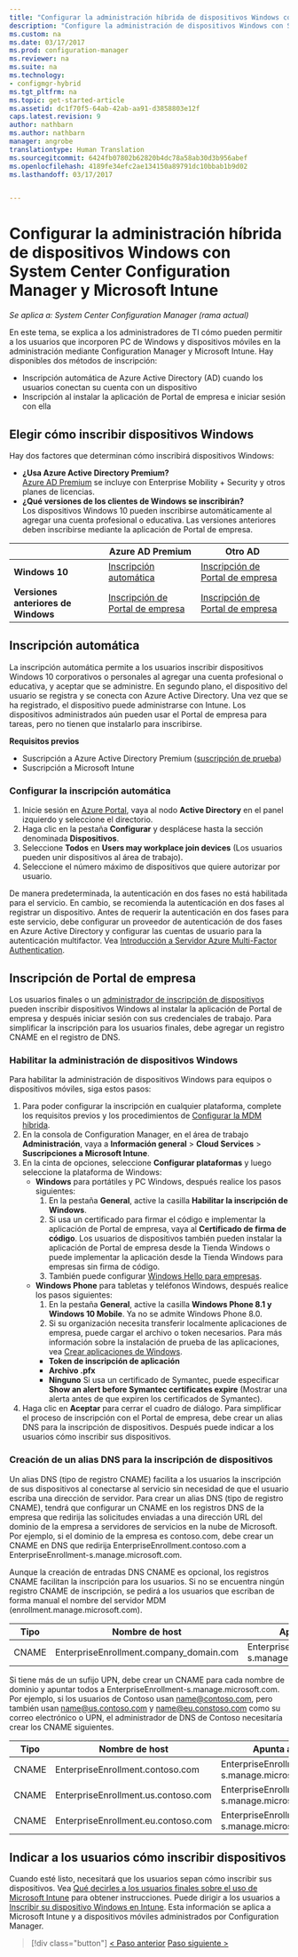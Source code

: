 ```yaml
---
title: "Configurar la administración híbrida de dispositivos Windows con System Center Configuration Manager y Microsoft Intune | Microsoft Docs"
description: "Configure la administración de dispositivos Windows con System Center Configuration Manager y Microsoft Intune."
ms.custom: na
ms.date: 03/17/2017
ms.prod: configuration-manager
ms.reviewer: na
ms.suite: na
ms.technology:
- configmgr-hybrid
ms.tgt_pltfrm: na
ms.topic: get-started-article
ms.assetid: dc1f70f5-64ab-42ab-aa91-d3858803e12f
caps.latest.revision: 9
author: nathbarn
ms.author: nathbarn
manager: angrobe
translationtype: Human Translation
ms.sourcegitcommit: 6424fb07802b62820b4dc78a58ab30d3b956abef
ms.openlocfilehash: 4189fe34efc2ae134150a89791dc10bbab1b9d02
ms.lasthandoff: 03/17/2017


---
```

# <a name="set-up-windows-hybrid-device-management-with-system-center-configuration-manager-and-microsoft-intune"></a>Configurar la administración híbrida de dispositivos Windows con System Center Configuration Manager y Microsoft Intune

*Se aplica a: System Center Configuration Manager (rama actual)*

En este tema, se explica a los administradores de TI cómo pueden permitir a los usuarios que incorporen PC de Windows y dispositivos móviles en la administración mediante Configuration Manager y Microsoft Intune. Hay disponibles dos métodos de inscripción:
-  Inscripción automática de Azure Active Directory (AD) cuando los usuarios conectan su cuenta con un dispositivo
- Inscripción al instalar la aplicación de Portal de empresa e iniciar sesión con ella

## <a name="choose-how-to-enroll-windows-devices"></a>Elegir cómo inscribir dispositivos Windows

Hay dos factores que determinan cómo inscribirá dispositivos Windows:
- **¿Usa Azure Active Directory Premium?** <br>[Azure AD Premium](https://docs.microsoft.com/azure/active-directory/active-directory-get-started-premium) se incluye con Enterprise Mobility + Security y otros planes de licencias.
- **¿Qué versiones de los clientes de Windows se inscribirán?** <br>Los dispositivos Windows 10 pueden inscribirse automáticamente al agregar una cuenta profesional o educativa. Las versiones anteriores deben inscribirse mediante la aplicación de Portal de empresa.

||**Azure AD Premium**|**Otro AD**|
|----------|---------------|---------------|  
|**Windows 10**|[Inscripción automática](#automatic-enrollment) |[Inscripción de Portal de empresa](#company-portal-enrollment)|
|**Versiones anteriores de Windows**|[Inscripción de Portal de empresa](#company-portal-enrollment)|[Inscripción de Portal de empresa](#company-portal-enrollment)|

## <a name="automatic-enrollment"></a>Inscripción automática

La inscripción automática permite a los usuarios inscribir dispositivos Windows 10 corporativos o personales al agregar una cuenta profesional o educativa, y aceptar que se administre. En segundo plano, el dispositivo del usuario se registra y se conecta con Azure Active Directory. Una vez que se ha registrado, el dispositivo puede administrarse con Intune. Los dispositivos administrados aún pueden usar el Portal de empresa para tareas, pero no tienen que instalarlo para inscribirse.

**Requisitos previos**
- Suscripción a Azure Active Directory Premium ([suscripción de prueba](http://go.microsoft.com/fwlink/?LinkID=816845))
- Suscripción a Microsoft Intune

### <a name="configure-automatic-enrollment"></a>Configurar la inscripción automática

1. Inicie sesión en [Azure Portal](https://manage.windowsazure.com), vaya al nodo **Active Directory** en el panel izquierdo y seleccione el directorio.
2. Haga clic en la pestaña **Configurar** y desplácese hasta la sección denominada **Dispositivos**.
3. Seleccione **Todos** en **Users may workplace join devices** (Los usuarios pueden unir dispositivos al área de trabajo).
4. Seleccione el número máximo de dispositivos que quiere autorizar por usuario.

De manera predeterminada, la autenticación en dos fases no está habilitada para el servicio. En cambio, se recomienda la autenticación en dos fases al registrar un dispositivo. Antes de requerir la autenticación en dos fases para este servicio, debe configurar un proveedor de autenticación de dos fases en Azure Active Directory y configurar las cuentas de usuario para la autenticación multifactor. Vea [Introducción a Servidor Azure Multi-Factor Authentication](https://docs.microsoft.com/azure/multi-factor-authentication/multi-factor-authentication-get-started-cloud).

## <a name="company-portal-enrollment"></a>Inscripción de Portal de empresa
Los usuarios finales o un [administrador de inscripción de dispositivos](enroll-devices-with-device-enrollment-manager.md) pueden inscribir dispositivos Windows al instalar la aplicación de Portal de empresa y después iniciar sesión con sus credenciales de trabajo. Para simplificar la inscripción para los usuarios finales, debe agregar un registro CNAME en el registro de DNS.

### <a name="enable-windows-device-management"></a>Habilitar la administración de dispositivos Windows
Para habilitar la administración de dispositivos Windows para equipos o dispositivos móviles, siga estos pasos:

1.  Para poder configurar la inscripción en cualquier plataforma, complete los requisitos previos y los procedimientos de [Configurar la MDM híbrida](setup-hybrid-mdm.md).  
2.  En la consola de Configuration Manager, en el área de trabajo **Administración**, vaya a **Información general** > **Cloud Services** > **Suscripciones a Microsoft Intune**.  
3.  En la cinta de opciones, seleccione **Configurar plataformas** y luego seleccione la plataforma de Windows:
    - **Windows** para portátiles y PC Windows, después realice los pasos siguientes:
      1. En la pestaña **General**, active la casilla **Habilitar la inscripción de Windows**.
      2. Si usa un certificado para firmar el código e implementar la aplicación de Portal de empresa, vaya al **Certificado de firma de código**. Los usuarios de dispositivos también pueden instalar la aplicación de Portal de empresa desde la Tienda Windows o puede implementar la aplicación desde la Tienda Windows para empresas sin firma de código.
      3. También puede configurar [Windows Hello para empresas](windows-hello-for-business-settings.md).
    - **Windows Phone** para tabletas y teléfonos Windows, después realice los pasos siguientes:
      1. En la pestaña **General**, active la casilla **Windows Phone 8.1 y Windows 10 Mobile**. Ya no se admite Windows Phone 8.0.
      2. Si su organización necesita transferir localmente aplicaciones de empresa, puede cargar el archivo o token necesarios. Para más información sobre la instalación de prueba de las aplicaciones, vea [Crear aplicaciones de Windows](https://docs.microsoft.com/sccm/apps/get-started/creating-windows-applications).
        - **Token de inscripción de aplicación**
        - **Archivo .pfx**
        - **Ninguno** Si usa un certificado de Symantec, puede especificar **Show an alert before Symantec certificates expire** (Mostrar una alerta antes de que expiren los certificados de Symantec).
4. Haga clic en **Aceptar** para cerrar el cuadro de diálogo.  Para simplificar el proceso de inscripción con el Portal de empresa, debe crear un alias DNS para la inscripción de dispositivos. Después puede indicar a los usuarios cómo inscribir sus dispositivos.

### <a name="create-dns-alias-for-device-enrollment"></a>Creación de un alias DNS para la inscripción de dispositivos  
Un alias DNS (tipo de registro CNAME) facilita a los usuarios la inscripción de sus dispositivos al conectarse al servicio sin necesidad de que el usuario escriba una dirección de servidor. Para crear un alias DNS (tipo de registro CNAME), tendrá que configurar un CNAME en los registros DNS de la empresa que redirija las solicitudes enviadas a una dirección URL del dominio de la empresa a servidores de servicios en la nube de Microsoft.  Por ejemplo, si el dominio de la empresa es contoso.com, debe crear un CNAME en DNS que redirija EnterpriseEnrollment.contoso.com a EnterpriseEnrollment-s.manage.microsoft.com.  

 Aunque la creación de entradas DNS CNAME es opcional, los registros CNAME facilitan la inscripción para los usuarios. Si no se encuentra ningún registro CNAME de inscripción, se pedirá a los usuarios que escriban de forma manual el nombre del servidor MDM (enrollment.manage.microsoft.com).

|Tipo|Nombre de host|Apunta a|TTL|  
|----------|---------------|---------------|---|
|CNAME|EnterpriseEnrollment.company_domain.com|EnterpriseEnrollment-s.manage.microsoft.com| 1 hora|

Si tiene más de un sufijo UPN, debe crear un CNAME para cada nombre de dominio y apuntar todos a EnterpriseEnrollment-s.manage.microsoft.com. Por ejemplo, si los usuarios de Contoso usan name@contoso.com, pero también usan name@us.contoso.com y name@eu.constoso.com como su correo electrónico o UPN, el administrador de DNS de Contoso necesitaría crear los CNAME siguientes.

|Tipo|Nombre de host|Apunta a|TTL|  
|----------|---------------|---------------|---|
|CNAME|EnterpriseEnrollment.contoso.com|EnterpriseEnrollment-s.manage.microsoft.com|1 hora|
|CNAME|EnterpriseEnrollment.us.contoso.com|EnterpriseEnrollment-s.manage.microsoft.com|1 hora|
|CNAME|EnterpriseEnrollment.eu.contoso.com|EnterpriseEnrollment-s.manage.microsoft.com| 1 hora|

## <a name="tell-users-how-to-enroll-devices"></a>Indicar a los usuarios cómo inscribir dispositivos  

 Cuando esté listo, necesitará que los usuarios sepan cómo inscribir sus dispositivos. Vea [Qué decirles a los usuarios finales sobre el uso de Microsoft Intune](https://docs.microsoft.com/intune/deploy-use/what-to-tell-your-end-users-about-using-microsoft-intune) para obtener instrucciones. Puede dirigir a los usuarios a [Inscribir su dispositivo Windows en Intune](https://docs.microsoft.com/intune/enduser/enroll-your-device-in-intune-windows). Esta información se aplica a Microsoft Intune y a dispositivos móviles administrados por Configuration Manager.

> [!div class="button"]
[< Paso anterior](create-service-connection-point.md)  [Paso siguiente >](set-up-additional-management.md)

